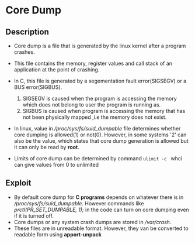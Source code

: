 # Core Dump

## Description

* Core dump is a file that is generated by the linux kernel after a program crashes.
* This file contains the memory, register values and call stack of an application at the point of crashing.
* In C, this file is generated by a segementation fault error(SIGSEGV) or a BUS error(SIGBUS).
  1. SIGSEGV is caused when the program is accessing the memory which does not belong to user the program is running as.
  2. SIGBUS is caused when program is accessing the memory that has not been physically mapped ,i.e the memory does not exist. 

* In linux, value in */proc/sys/fs/suid_dumpable* file  determines whether core dumping is allowed(1) or not(0). However, in some systems '2' can also be the value, which states that core dump 
  generation is allowed but it can only be read by **root**.

* Limits of core dump can be determined by command `ulimit -c ` whci can give values from 0 to unlimited 



## Exploit

* By default core dump for **C programs** depends on whatever there is in */proc/sys/fs/suid_dumpable*. However commands like *prctl(PR_SET_DUMPABLE, 1);* in the code can 
  turn on core dumping even if it is turned off.
* Core dumps or any system crash dumps are stored in */var/crash*.
* These files are in unreadable format. However, they van be converted to readable form using **apport-unpack**